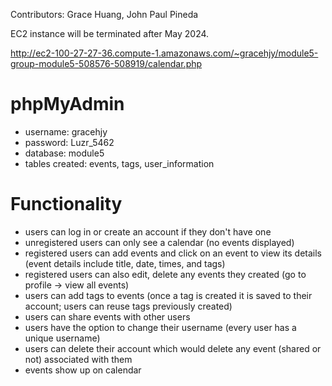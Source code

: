 Contributors: Grace Huang, John Paul Pineda

EC2 instance will be terminated after May 2024.

http://ec2-100-27-27-36.compute-1.amazonaws.com/~gracehjy/module5-group-module5-508576-508919/calendar.php 

# phpMyAdmin
- username: gracehjy
- password: Luzr_5462
- database: module5
- tables created: events, tags, user_information

# Functionality
- users can log in or create an account if they don't have one
- unregistered users can only see a calendar (no events displayed)
- registered users can add events and click on an event to view its details (event details include title, date, times, and tags)
- registered users can also edit, delete any events they created (go to profile -> view all events)
- users can add tags to events (once a tag is created it is saved to their account; users can reuse tags previously created)
- users can share events with other users
- users have the option to change their username (every user has a unique username)
- users can delete their account which would delete any event (shared or not) associated with them
- events show up on calendar
